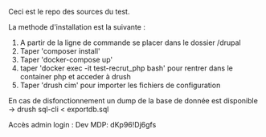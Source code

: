 Ceci est le repo des sources du test.

La methode d'installation est la suivante :
1. A partir de la ligne de commande se placer dans le dossier /drupal
1. Taper 'composer install'
2. Taper 'docker-compose up'
3. taper 'docker exec -it test-recrut_php bash' pour rentrer dans le container php et acceder à drush
4. Taper 'drush cim' pour importer les fichiers de configuration

En cas de disfonctionnement un dump de la base de donnée est disponible -> drush sql-cli < exportdb.sql

Accès admin
login : Dev
MDP: dKp96!Dj6gfs

